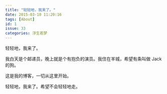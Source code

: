 ```yaml
---
title: "轻轻地，我来了。"
date: 2015-03-10 11:20:16
tags: [About]
id: 1
issue: 33
categories: 浮生若梦
---
```


轻轻地，我来了。

我白天是个邮递员，晚上就是个有抱负的演员。我住在羊城，希望有条叫做 Jack 的狗。

这是我的博客，一切从这里开始。

轻轻地，我来了。希望不会轻轻地走。